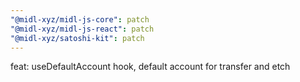 ```yaml
---
"@midl-xyz/midl-js-core": patch
"@midl-xyz/midl-js-react": patch
"@midl-xyz/satoshi-kit": patch
---
```


feat: useDefaultAccount hook, default account for transfer and etch
